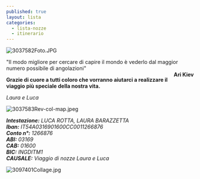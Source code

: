 ```yaml
---
published: true
layout: lista
categories:
  - lista-nozze
  - itinerario
---
```

![3037582Foto.JPG]({{site.baseurl}}/images/3037582Foto.JPG)

<div class="citazione">
"Il modo migliore per cercare di capire il mondo è vederlo dal maggior numero possibile di angolazioni"<br/>
<span style="float:right"><strong>Ari Kiev</strong></span>
</div>



**Grazie di cuore a tutti coloro che vorranno aiutarci a realizzare il viaggio più speciale della nostra vita.**

_Laura e Luca_


![3037583Rev-col-map.jpeg]({{site.baseurl}}/images/3037583Rev-col-map.jpeg)

<address>
<strong>Intestazione:</strong> LUCA ROTTA, LAURA BARAZZETTA <br/>
<strong>Iban:</strong> IT54A0316901600CC0011266876<br/>
<strong>Conto n°:</strong> 1266876<br/>
<strong>ABI:</strong> 03169<br/>
<strong>CAB:</strong> 01600<br/>
<strong>BIC:</strong> INGDITM1<br/>
<strong>CAUSALE:</strong> Viaggio di nozze Laura e Luca<br/>
</address>

![3097401Collage.jpg]({{site.baseurl}}/images/3097401Collage.jpg)
